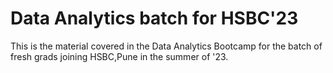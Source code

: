 # Data Analytics batch for HSBC'23

This is the material covered in the Data Analytics Bootcamp for the batch of fresh grads joining HSBC,Pune in the summer of '23.
